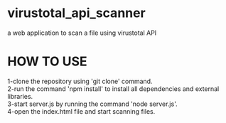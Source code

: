 # virustotal_api_scanner
a web application to scan a file using virustotal API
# HOW TO USE
1-clone the repository using 'git clone' command.  
2-run the command 'npm install' to install all dependencies and external libraries.  
3-start server.js by running the command 'node server.js'.  
4-open the index.html file and start scanning files.  
